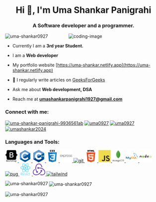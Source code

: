 <h1 align="center">Hi 👋, I'm Uma Shankar Panigrahi</h1>
<h3 align="center">A Software developer and a programmer.</h3>

<img align="right" alt="coding-image" width="300" src="https://cdn.dribbble.com/users/118246/screenshots/5343519/wifi.gif">

<p align="left"> <img src="https://komarev.com/ghpvc/?username=uma-shankar0927&label=Profile%20views&color=0e75b6&style=flat" alt="uma-shankar0927" /> </p>

- Currently I am a **3rd year Student.**

- I am a **Web developer**

- My portfolio website [https://uma-shankar.netlify.app](https://uma-shankar.netlify.app)

- 📝 I regularly write articles on [GeeksForGeeks](GeeksForGeeks)

- Ask me about **Web development, DSA**

- Reach me at **umashankarpanigrahi1927@gmail.com**

<h3 align="left">Connect with me:</h3>
<p align="left">
<a href="https://linkedin.com/in/uma-shankar-panigrahi-9936561ab" target="blank"><img align="center" src="https://raw.githubusercontent.com/rahuldkjain/github-profile-readme-generator/master/src/images/icons/Social/linked-in-alt.svg" alt="uma-shankar-panigrahi-9936561ab" height="30" width="40" /></a>
<a href="https://www.codechef.com/users/uma0927" target="blank"><img align="center" src="https://cdn.jsdelivr.net/npm/simple-icons@3.1.0/icons/codechef.svg" alt="uma0927" height="30" width="40" /></a>
<a href="https://www.leetcode.com/uma0927" target="blank"><img align="center" src="https://raw.githubusercontent.com/rahuldkjain/github-profile-readme-generator/master/src/images/icons/Social/leet-code.svg" alt="uma0927" height="30" width="40" /></a>
<a href="https://auth.geeksforgeeks.org/user/umashankar2024" target="blank"><img align="center" src="https://raw.githubusercontent.com/rahuldkjain/github-profile-readme-generator/master/src/images/icons/Social/geeks-for-geeks.svg" alt="umashankar2024" height="30" width="40" /></a>
</p>

<h3 align="left">Languages and Tools:</h3>
<p align="left"> <a href="https://getbootstrap.com" target="_blank" rel="noreferrer"> <img src="https://raw.githubusercontent.com/devicons/devicon/master/icons/bootstrap/bootstrap-plain-wordmark.svg" alt="bootstrap" width="40" height="40"/> </a> <a href="https://www.cprogramming.com/" target="_blank" rel="noreferrer"> <img src="https://raw.githubusercontent.com/devicons/devicon/master/icons/c/c-original.svg" alt="c" width="40" height="40"/> </a> <a href="https://www.w3schools.com/cpp/" target="_blank" rel="noreferrer"> <img src="https://raw.githubusercontent.com/devicons/devicon/master/icons/cplusplus/cplusplus-original.svg" alt="cplusplus" width="40" height="40"/> </a> <a href="https://www.w3schools.com/css/" target="_blank" rel="noreferrer"> <img src="https://raw.githubusercontent.com/devicons/devicon/master/icons/css3/css3-original-wordmark.svg" alt="css3" width="40" height="40"/> </a> <a href="https://expressjs.com" target="_blank" rel="noreferrer"> <img src="https://raw.githubusercontent.com/devicons/devicon/master/icons/express/express-original-wordmark.svg" alt="express" width="40" height="40"/> </a> <a href="https://git-scm.com/" target="_blank" rel="noreferrer"> <img src="https://www.vectorlogo.zone/logos/git-scm/git-scm-icon.svg" alt="git" width="40" height="40"/> </a> <a href="https://www.w3.org/html/" target="_blank" rel="noreferrer"> <img src="https://raw.githubusercontent.com/devicons/devicon/master/icons/html5/html5-original-wordmark.svg" alt="html5" width="40" height="40"/> </a> <a href="https://developer.mozilla.org/en-US/docs/Web/JavaScript" target="_blank" rel="noreferrer"> <img src="https://raw.githubusercontent.com/devicons/devicon/master/icons/javascript/javascript-original.svg" alt="javascript" width="40" height="40"/> </a> <a href="https://www.mongodb.com/" target="_blank" rel="noreferrer"> <img src="https://raw.githubusercontent.com/devicons/devicon/master/icons/mongodb/mongodb-original-wordmark.svg" alt="mongodb" width="40" height="40"/> </a> <a href="https://www.mysql.com/" target="_blank" rel="noreferrer"> <img src="https://raw.githubusercontent.com/devicons/devicon/master/icons/mysql/mysql-original-wordmark.svg" alt="mysql" width="40" height="40"/> </a> <a href="https://nodejs.org" target="_blank" rel="noreferrer"> <img src="https://raw.githubusercontent.com/devicons/devicon/master/icons/nodejs/nodejs-original-wordmark.svg" alt="nodejs" width="40" height="40"/> </a> <a href="https://pugjs.org" target="_blank" rel="noreferrer"> <img src="https://cdn.worldvectorlogo.com/logos/pug.svg" alt="pug" width="40" height="40"/> </a> <a href="https://reactjs.org/" target="_blank" rel="noreferrer"> <img src="https://raw.githubusercontent.com/devicons/devicon/master/icons/react/react-original-wordmark.svg" alt="react" width="40" height="40"/> </a> <a href="https://redux.js.org" target="_blank" rel="noreferrer"> <img src="https://raw.githubusercontent.com/devicons/devicon/master/icons/redux/redux-original.svg" alt="redux" width="40" height="40"/> </a> <a href="https://tailwindcss.com/" target="_blank" rel="noreferrer"> <img src="https://www.vectorlogo.zone/logos/tailwindcss/tailwindcss-icon.svg" alt="tailwind" width="40" height="40"/> </a> </p>

<p><img align="left" src="https://github-readme-stats-hazel-six-61.vercel.app/api/top-langs?username=uma-shankar0927&show_icons=true&locale=en&layout=compact" alt="uma-shankar0927" /></p>

<p>&nbsp;<img align="center" src="https://github-readme-stats-hazel-six-61.vercel.app/api?username=uma-shankar0927&show_icons=true&locale=en" alt="uma-shankar0927" /></p>

<p><img align="center" src="https://github-readme-streak-stats.herokuapp.com/?user=uma-shankar0927&" alt="uma-shankar0927" /></p>
